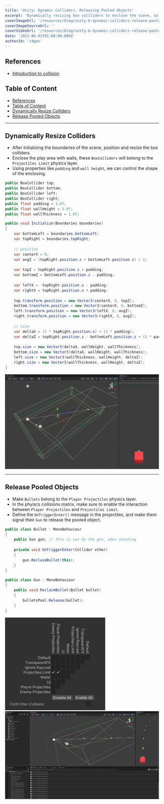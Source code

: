 ```yaml
---
title: 'Unity: Dynamic Colliders, Releasing Pooled Objects'
excerpt: 'Dynamically resizing box collliders to enclose the scene, so when pooled objects reach the limits can be released.'
coverImageUrl: '/resources/blog/unity-6-dynamic-colliders-release-pooled-objects/2.jpg'
coverImageSourceUrl: ''
coverVideoUrl: '/resources/blog/unity-6-dynamic-colliders-release-pooled-objects/1.mp4'
date: '2023-06-03T01:00:00.000Z'
authorId: 'z4gon'
---
```


## References

- [Introduction to collision](https://docs.unity3d.com/Manual/CollidersOverview.html)

## Table of Content

- [References](#references)
- [Table of Content](#table-of-content)
- [Dynamically Resize Colliders](#dynamically-resize-colliders)
- [Release Pooled Objects](#release-pooled-objects)

---

## Dynamically Resize Colliders

- After initializing the boundaries of the scene, position and resize the box colliders.
- Enclose the play area with walls, these `BoxColliders` will belong to the `Projectiles Limit` physics layer.
- Using properties like `padding` and `wall height`, we can control the shape of the enclosing.

```cs
public BoxCollider top;
public BoxCollider bottom;
public BoxCollider left;
public BoxCollider right;
public float padding = 3.0f;
public float wallHeight = 5.0f;
public float wallThickness = 1.0f;
```

```cs
public void Initialize(Boundaries boundaries)
{
    var bottomLeft = boundaries.bottomLeft;
    var topRight = boundaries.topRight;

    // position
    var centerX = 0;
    var avgZ = (topRight.position.z + bottomLeft.position.z) / 2;

    var topZ = topRight.position.z + padding;
    var bottomZ = bottomLeft.position.z - padding;

    var leftX = -topRight.position.x - padding;
    var rightX = topRight.position.x + padding;

    top.transform.position = new Vector3(centerX, 0, topZ);
    bottom.transform.position = new Vector3(centerX, 0, bottomZ);
    left.transform.position = new Vector3(leftX, 0, avgZ);
    right.transform.position = new Vector3(rightX, 0, avgZ);

    // size
    var deltaX = (2 * topRight.position.x) + (2 * padding);
    var deltaZ = topRight.position.z - bottomLeft.position.z + (2 * padding);

    top.size = new Vector3(deltaX, wallHeight, wallThickness);
    bottom.size = new Vector3(deltaX, wallHeight, wallThickness);
    left.size = new Vector3(wallThickness, wallHeight, deltaZ);
    right.size = new Vector3(wallThickness, wallHeight, deltaZ);
}
```

![Picture](/resources/blog/unity-6-dynamic-colliders-release-pooled-objects/2.jpg)

---

## Release Pooled Objects

- Make `Bullets` belong to the `Player Projectiles` physics layer.
- In the phyiscs collisions matrix, make sure to enable the interaction between `Player Projectiles` and `Projectiles Limit`.
- Define the `OnTriggerEnter()` message in the projectiles, and make them signal their `Gun` to release the pooled object.

```cs
public class Bullet : MonoBehaviour
{
    public Gun gun; // this is set by the gun, when shooting

    private void OnTriggerEnter(Collider other)
    {
        gun.ReclaimBullet(this);
    }
}
```

```cs
public class Gun : MonoBehaviour
{
    public void ReclaimBullet(Bullet bullet)
    {
        bulletsPool.Release(bullet);
    }
}
```

![Picture](/resources/blog/unity-6-dynamic-colliders-release-pooled-objects/3.jpg)
![Picture](/resources/blog/unity-6-dynamic-colliders-release-pooled-objects/1.jpg)
